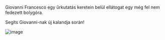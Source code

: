 Giovanni Francesco egy űrkutatás keretein belül ellátogat egy még fel nem fedezett bolygóra.

Segíts Giovanni-nak új kalandja során!

![image](https://github.com/user-attachments/assets/3ca431ef-c84f-4895-ac43-d4cd241fb6ca)
